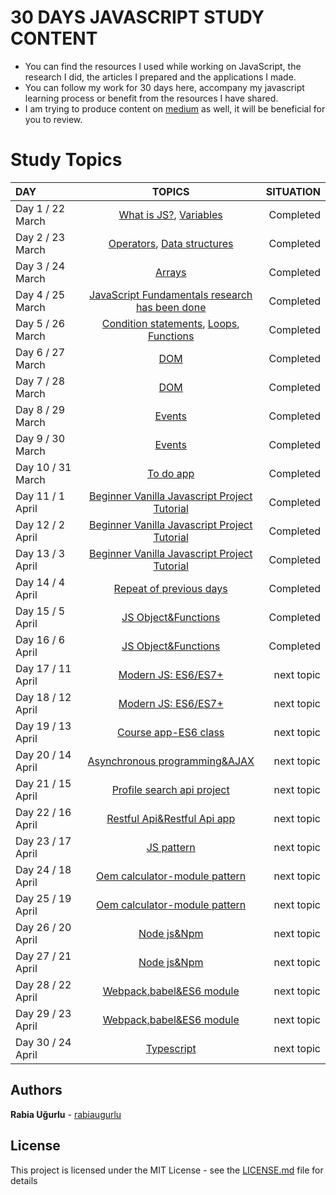                               
                              
   # 30 DAYS JAVASCRIPT STUDY CONTENT
   + You can find the resources I used while working on JavaScript, the research I did, the articles I prepared and the applications I made.
   + You can follow my work for 30 days here, accompany my javascript learning process or benefit from the resources I have shared.   
   + I am trying to produce content on [medium](https://medium.com/@rabiaugurlu) as well, it will be beneficial for you to review.   


  # Study Topics

   | DAY | TOPICS | SITUATION |
   | :---         |     :---:      |          ---: |
   | Day 1 / 22 March  | [What is JS?](https://github.com/rabiaugurlu/30DaysOfJS/tree/main/JSIntro), [Variables](https://github.com/rabiaugurlu/30DaysOfJS/tree/main/Variables)    | Completed    |
   | Day 2 / 23 March     |  [Operators](https://github.com/rabiaugurlu/30DaysOfJS/tree/main/Operators),  [Data structures](https://github.com/rabiaugurlu/30DaysOfJS/tree/main/DataStructures)       | Completed      |
   | Day 3 / 24 March    | [Arrays](https://github.com/rabiaugurlu/30DaysOfJS/tree/main/Arrays)        | Completed    |
   | Day 4 / 25 March    | [JavaScript Fundamentals research has been done](https://github.com/rabiaugurlu/30DaysOfJS/tree/main/Arrays)        | Completed    |
   | Day 5 / 26 March    | [Condition statements](https://github.com/rabiaugurlu/30DaysOfJS/tree/main/ConditionStatements), [Loops](https://github.com/rabiaugurlu/30DaysOfJS/tree/main/Loops), [Functions](https://github.com/rabiaugurlu/30DaysOfJS/tree/main/Functions)       | Completed       | 
   | Day 6 / 27 March    | [DOM](https://github.com/rabiaugurlu/30DaysOfJS/tree/main/DOM)        | Completed      |
   | Day 7 / 28 March    | [DOM](https://github.com/rabiaugurlu/30DaysOfJS/tree/main/DOM)       | Completed      |
   | Day 8 / 29 March   | [Events](https://github.com/rabiaugurlu/30DaysOfJS/tree/main/Events)       | Completed      |
   | Day 9 / 30 March   | [Events](https://github.com/rabiaugurlu/30DaysOfJS/tree/main/Events)       | Completed      |
   | Day 10 / 31 March     | [To do app](https://github.com/rabiaugurlu/30DaysOfJS/tree/main/To%20do%20app) | Completed      |
   | Day 11 / 1 April   | [Beginner Vanilla Javascript Project Tutorial](https://github.com/rabiaugurlu/30DaysOfJS/tree/main/Beginner%20Vanilla%20Javascript%20Project%20Tutorial)  | Completed      |
   | Day 12 / 2 April    | [Beginner Vanilla Javascript Project Tutorial](https://github.com/rabiaugurlu/30DaysOfJS/tree/main/Beginner%20Vanilla%20Javascript%20Project%20Tutorial)       | Completed      |
   | Day 13 / 3 April    | [Beginner Vanilla Javascript Project Tutorial](https://github.com/rabiaugurlu/30DaysOfJS/tree/main/Beginner%20Vanilla%20Javascript%20Project%20Tutorial)  | Completed      |
   | Day 14 / 4 April    | [Repeat of previous days](https://github.com/rabiaugurlu/30DaysOfJS)        | Completed     |
   | Day 15 / 5 April    | [JS Object&Functions](https://github.com/rabiaugurlu/30DaysOfJS/tree/main/JS%20Object%26Functions)       | Completed      |
   | Day 16 / 6 April    | [JS Object&Functions](https://github.com/rabiaugurlu/30DaysOfJS/tree/main/JS%20Object%26Functions)       | Completed      |
   | Day 17 / 11 April    | [Modern JS: ES6/ES7+](https://github.com/rabiaugurlu/30DaysOfJS)       | next topic      |
   | Day 18 / 12 April    | [Modern JS: ES6/ES7+](https://github.com/rabiaugurlu/30DaysOfJS)       | next topic      |
   | Day 19 / 13 April    | [Course app-ES6 class](https://github.com/rabiaugurlu/30DaysOfJS)       | next topic      |
   | Day 20 / 14 April    | [Asynchronous programming&AJAX](https://github.com/rabiaugurlu/30DaysOfJS)       | next topic      |
   | Day 21 / 15 April   | [Profile search api project](https://github.com/rabiaugurlu/30DaysOfJS)       | next topic      |
   | Day 22 / 16 April    | [Restful Api&Restful Api app](https://github.com/rabiaugurlu/30DaysOfJS)       | next topic      | 
   | Day 23 / 17 April    | [JS pattern](https://github.com/rabiaugurlu/30DaysOfJS)            |  next topic
   | Day 24 / 18 April    | [Oem calculator-module pattern](https://github.com/rabiaugurlu/30DaysOfJS)       | next topic      | 
   | Day 25 / 19 April    | [Oem calculator-module pattern](https://github.com/rabiaugurlu/30DaysOfJS)       | next topic      | 
   | Day 26 / 20 April    | [Node js&Npm](https://github.com/rabiaugurlu/30DaysOfJS)       | next topic      | 
   | Day 27 / 21 April    | [Node js&Npm](https://github.com/rabiaugurlu/30DaysOfJS)       | next topic      | 
   | Day 28 / 22 April    | [Webpack,babel&ES6 module](https://github.com/rabiaugurlu/30DaysOfJS)       | next topic      | 
   | Day 29 / 23 April    | [Webpack,babel&ES6 module](https://github.com/rabiaugurlu/30DaysOfJS)       | next topic      | 
   | Day 30 / 24 April    | [Typescript](https://github.com/rabiaugurlu/30DaysOfJS)       | next topic     | 
  
   
   
   
   
  ## Authors
 **Rabia Uğurlu** - [rabiaugurlu](https://github.com/rabiaugurlu)
## License
This project is licensed under the MIT License - see the [LICENSE.md](LICENSE.md) file for details
                                                                  
